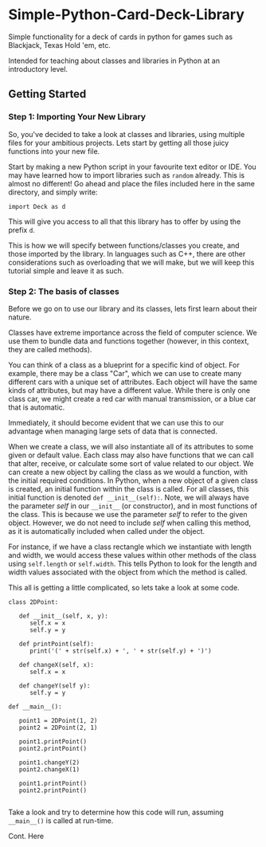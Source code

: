 # Simple-Python-Card-Deck-Library
Simple functionality for a deck of cards in python for games such as Blackjack, Texas Hold 'em, etc.

Intended for teaching about classes and libraries in Python at an introductory level.

## Getting Started

### Step 1: Importing Your New Library

So, you've decided to take a look at classes and libraries, using multiple files for your ambitious projects. Lets start by getting all those juicy functions into your new file.

Start by making a new Python script in your favourite text editor or IDE. You may have learned how to import libraries such as ```random``` already. This is almost no different! Go ahead and place the files included here in the same directory, and simply write:

```import Deck as d```

This will give you access to all that this library has to offer by using the prefix ```d```.

This is how we will specify between functions/classes you create, and those imported by the library. In languages such as C++, there are other considerations such as overloading that we will make, but we will keep this tutorial simple and leave it as such.

### Step 2: The basis of classes

Before we go on to use our library and its classes, lets first learn about their nature.

Classes have extreme importance across the field of computer science. We use them to bundle data and functions together (however, in this context, they are called methods).

You can think of a class as a blueprint for a specific kind of object. For example, there may be a class "Car", which we can use to create many different cars with a unique set of attributes. Each object will have the same kinds of attributes, but may have a different value. While there is only one class car, we might create a red car with manual transmission, or a blue car that is automatic.

Immediately, it should become evident that we can use this to our advantage when managing large sets of data that is connected. 

When we create a class, we will also instantiate all of its attributes to some given or default value. Each class may also have functions that we can call that alter, receive, or calculate some sort of value related to our object. We can create a new object by calling the class as we would a function, with the initial required conditions. In Python, when a new object of a given class is created, an initial function within the class is called. For all classes, this initial function is denoted ```def __init__(self):```. Note, we will always have the parameter *self* in our ```__init__``` (or constructor), and in most functions of the class. This is because we use the parameter *self* to refer to the given object. However, we do not need to include *self* when calling this method, as it is automatically included when called under the object.

For instance, if we have a class rectangle which we instantiate with length and width, we would access these values within other methods of the class using ```self.length``` or ```self.width```. This tells Python to look for the length and width values associated with the object from which the method is called. 

This all is getting a little complicated, so lets take a look at some code.

```
class 2DPoint:
  
   def __init__(self, x, y):
      self.x = x
      self.y = y
      
   def printPoint(self):
      print('(' + str(self.x) + ', ' + str(self.y) + ')')
      
   def changeX(self, x):
      self.x = x
      
   def changeY(self y):
      self.y = y
 
def __main__():

   point1 = 2DPoint(1, 2)
   point2 = 2DPoint(2, 1)
   
   point1.printPoint()
   point2.printPoint()
   
   point1.changeY(2)
   point2.changeX(1)
   
   point1.printPoint()
   point2.printPoint()
   
```

Take a look and try to determine how this code will run, assuming ```__main__()``` is called at run-time.

Cont. Here
